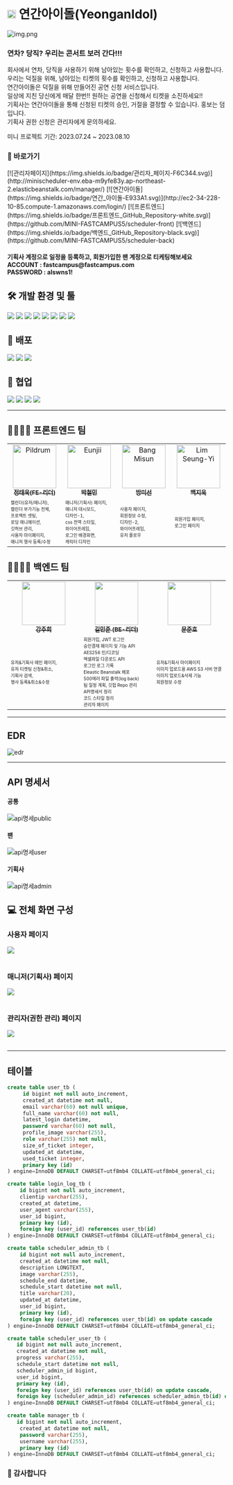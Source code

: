 # <img src="src/main/resources/readmeImages/img_1.png" width="20"/> 연간아이돌(YeonganIdol)
![img.png](src/main/resources/readmeImages/img.png)

### 연차? 당직? 우리는 콘서트 보러 간다!!!

회사에서 연차, 당직을 사용하기 위해 남아있는 횟수를 확인하고, 신청하고 사용합니다.
<br> 우리는 덕질을 위해, 남아있는 티켓의 횟수를 확인하고, 신청하고 사용합니다.
<br> 연간아이돌은 덕질을 위해 만들어진 공연 신청 서비스입니다.
<br> 일상에 지친 당신에게 매달 한번!! 원하는 공연을 신청해서 티켓을 소진하세요!!
<br> 기획사는 연간아이돌을 통해 신청된 티켓의 승인, 거절을 결정할 수 있습니다. 홍보는 덤입니다.
<br> 기획사 권한 신청은 관리자에게 문의하세요.

미니 프로젝트 기간: 2023.07.24 ~ 2023.08.10<br>

<h3>🔗 바로가기</h3>
[![관리자페이지](https://img.shields.io/badge/관리자_페이지-F6C344.svg)](http://minischeduler-env.eba-m9yfe83y.ap-northeast-2.elasticbeanstalk.com/manager/)
[![연간아이돌](https://img.shields.io/badge/연간_아이돌-E933A1.svg)](http://ec2-34-228-10-85.compute-1.amazonaws.com/login/)
[![프론트엔드](https://img.shields.io/badge/프론트엔드_GitHub_Repository-white.svg)](https://github.com/MINI-FASTCAMPUS5/scheduler-front)
[![백엔드](https://img.shields.io/badge/백엔드_GitHub_Repository-black.svg)](https://github.com/MINI-FASTCAMPUS5/scheduler-back)
<h4> 기획사 계정으로 일정을 등록하고, 회원가입한 팬 계정으로 티케팅해보세요 <br>
ACCOUNT : fastcampus@fastcampus.com <br>
PASSWORD : alswns1!
</h4>

<h2>🛠️ 개발 환경 및 툴</h2>
<img src="https://img.shields.io/badge/java 11-007396?style=flat&logo=java&logoColor=white">
<img src="https://img.shields.io/badge/springboot-6DB33F?style=flat&logo=springboot&logoColor=white">
<img src="https://img.shields.io/badge/spring Security-6DB33F?style=flat&logo=spring Security&logoColor=white">
<img src="https://img.shields.io/badge/mysql-4479A1?style=flat&logo=mysql&logoColor=white">
<img src="https://img.shields.io/badge/JPA-58FAD0?style=flat&logo=jpa&logoColor=white">
<img src="https://img.shields.io/badge/gradle-02303A?style=flat&logo=gradle&logoColor=white">
<img src="https://img.shields.io/badge/Git-F05032?style=flat&logo=Git&logoColor=white"/>
<img src="https://img.shields.io/badge/IntelliJ IDEA-000000?style=flat&logo=IntelliJ IDEA&logoColor=white">
<h2>📢 배포</h2>
<img src="https://img.shields.io/badge/aws-F19E38?style=flat&logo=amazonec2&logoColor=white">
<img src="https://img.shields.io/badge/aws-4560E2?style=flat&logo=amazonrds&logoColor=white">
<img src="https://img.shields.io/badge/aws-3F8624?style=flat&logo=amazons3&logoColor=white">
<h2>💬 협업</h2>
<img src="https://img.shields.io/badge/github-181717?style=flat&logo=github&logoColor=white">
<img src="https://img.shields.io/badge/Slack-4A154B?style=flat&logo=Slack&logoColor=white">
<img src="https://img.shields.io/badge/notion-000000?style=flat&logo=notion&logoColor=white">
<img src="https://img.shields.io/badge/Zoom-2D8CFF?style=flat&logo=Zoom&logoColor=white">

---
<h2>👨‍👩‍👧‍👦 프론트엔드 팀</h2>
<div align=center>
    <table>
        <tr>
            <td align="center" width="150">
                <a href="https://github.com/peacepiece7"><img src=https://avatars.githubusercontent.com/u/73880776?v=4" width="100px;" alt="Pildrum"/><br />
                <sub><b>정태욱(FE-리더)</b><br></sub></a>
            </td>
            <td align="center" width="150"><a href="https://github.com/DICEPT">
                <img src="https://avatars.githubusercontent.com/u/106785596?v=4" width="100px;" alt="Eunjii"/><br />
                <sub><b>박철민</b><br></sub></a>
            </td>
            <td align="center" width="150"><a href="https://github.com/0299bang">
                <img src="https://avatars.githubusercontent.com/u/128245462?v=4" width="100px;" alt="Bang Misun"/><br />
                <sub><b>방미선</b><br></sub></a>
            </td>
            <td align="center" width="150"><a href="https://github.com/beakjiuk">
                <img src="https://avatars.githubusercontent.com/u/83908991?v=4" width="100px;" alt="Lim Seung-Yi"/><br />
                <sub><b>백지욱</b><br></sub></a>
            </td>
        </tr>
        <tr>
            <td ><font size=1>
                캘린더(유저/매니저),<br>캘린더 부가기능 전체,<br>프로젝트 셋팅,<br>로딩 애니메이션,<br>깃허브 관리,<br>사용자 마이페이지,<br>매니저 행사 등록/수정
            </font></td>
            <td ><font size=1>
                매니저(기획사) 페이지,<br>매니저 대시보드,<br>디자인-1,<br>css 전역 스타일,<br>와이어프레임,<br>로그인 배경화면,<br>캐릭터 디자인
            </font></td>
            <td ><font size=1>
                사용자 페이지,<br>회원정보 수정,<br>디자인-2,<br>와이어프레임,<br>유저 플로우
            </font></td>
            <td ><font size=1>
                회원가입 페이지,<br>로그인 페이지
            </font></td>
        </tr>
    </table>
</div>
<h2>👨‍👩‍👧‍👦 백엔드 팀</h2>
<div align=center>
    <table>
        <tr>
            <td align="center" width="250"><a href="https://github.com/a07224">
                <img src="https://avatars.githubusercontent.com/u/69192549?v=4" width="100px;" alt=""/>
                <br />
                <sub><b>강주희</b></sub></a><br />
            </td>
            <td align="center" width="250"><a href="https://github.com/k1m2njun">
                <img src="https://avatars.githubusercontent.com/u/68175311?v=4" width="100px;" alt=""/>
                <br />
                <sub><b>길민준 (BE-리더)</b></sub></a><br />
            </td>
            <td align="center" width="250"><a href="https://github.com/backdoor95">
                <img src="https://avatars.githubusercontent.com/u/68419785?v=4" width="100px;" alt=""/>
                <br />
                <sub><b>문준호</b></sub></a><br />
            </td>
        </tr>
        <tr>
            <td width="180"><font size=1>
                유저&기획사 메인 페이지,<br />유저 티켓팅 신청&취소,<br />기획사 검색,<br />행사 등록&취소&수정<br />
            </font></td>
            <td width="180"><font size=1>
                회원가입, JWT 로그인<br />승인결재 페이지 및 기능 API<br />AES256 인/디코딩<br />
                엑셀파일 다운로드 API<br />로그인 로그 기록<br />Eleastic Beanstalk 배포<br />
                500에러 파일 출력(log back)<br />팀 일정 계획, 깃헙 Repo 관리<br />API명세서 정리<br />코드 스타일 정리<br />
                관리자 페이지
            </font></td>
            <td width="180"><font size=1>
                유저&기획사 마이페이지 <br />이미지 업로드용 AWS S3 서버 연결 <br />이미지 업로드&삭제 기능 <br />회원정보 수정<br />
            </font></td>
        </tr>
    </table>
</div>

---
## EDR
![edr](src/main/resources/readmeImages/edr.png)

---
## API 명세서
#### 공통
![api명세public](https://github.com/MINI-FASTCAMPUS5/scheduler-back/assets/68175311/6ea7993d-d437-4fa9-8966-b22f46dc6ed8)
#### 팬
![api명세user](https://github.com/MINI-FASTCAMPUS5/scheduler-back/assets/68175311/3aff0db6-13cf-4161-987e-e60400f28287)
#### 기획사
![api명세admin](https://github.com/MINI-FASTCAMPUS5/scheduler-back/assets/68175311/eacd5d7b-2de4-4f78-951d-48335665381a)
## 💻 전체 화면 구성
### 사용자 페이지 </br>
<img src="src/main/resources/readmeImages/img_2.png" />
<br>
<br>

### 매니저(기획사) 페이지 </br>
<img src="src/main/resources/readmeImages/img_3.png" />
<br>
<br>

### 관리자(권한 관리) 페이지 </br>
<img src="src/main/resources/readmeImages/img_4.png" />
<br>
<br>

---
## 테이블
```sql
create table user_tb (
     id bigint not null auto_increment,
     created_at datetime not null,
     email varchar(60) not null unique,
     full_name varchar(60) not null,
     latest_login datetime,
     password varchar(60) not null,
     profile_image varchar(255),
     role varchar(255) not null,
     size_of_ticket integer,
     updated_at datetime,
     used_ticket integer,
     primary key (id)
) engine=InnoDB DEFAULT CHARSET=utf8mb4 COLLATE=utf8mb4_general_ci;
```

```sql
create table login_log_tb (
    id bigint not null auto_increment,
    clientip varchar(255),
    created_at datetime,
    user_agent varchar(255),
    user_id bigint,
    primary key (id),
    foreign key (user_id) references user_tb(id)
) engine=InnoDB DEFAULT CHARSET=utf8mb4 COLLATE=utf8mb4_general_ci;
```

```sql
create table scheduler_admin_tb (
    id bigint not null auto_increment,
    created_at datetime not null,
    description LONGTEXT,
    image varchar(255),
    schedule_end datetime,
    schedule_start datetime not null,
    title varchar(20),
    updated_at datetime,
    user_id bigint,
    primary key (id),
    foreign key (user_id) references user_tb(id) on update cascade 
) engine=InnoDB DEFAULT CHARSET=utf8mb4 COLLATE=utf8mb4_general_ci;

create table scheduler_user_tb (
   id bigint not null auto_increment,
   created_at datetime not null,
   progress varchar(255),
   schedule_start datetime not null,
   scheduler_admin_id bigint,
   user_id bigint,
   primary key (id),
   foreign key (user_id) references user_tb(id) on update cascade,
   foreign key (scheduler_admin_id) references scheduler_admin_tb(id) on update cascade
) engine=InnoDB DEFAULT CHARSET=utf8mb4 COLLATE=utf8mb4_general_ci;
```

```sql
create table manager_tb (
   id bigint not null auto_increment,
    created_at datetime not null,
    password varchar(255),
    username varchar(255),
    primary key (id)
) engine=InnoDB DEFAULT CHARSET=utf8mb4 COLLATE=utf8mb4_general_ci;
```

### 🙏 감사합니다 </br>
